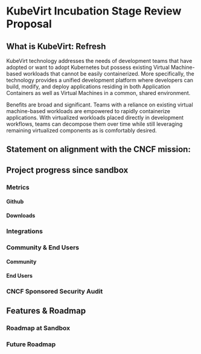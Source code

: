 # KubeVirt Incubation Stage Review Proposal

## What is KubeVirt: Refresh
KubeVirt technology addresses the needs of development teams that have adopted or want to adopt Kubernetes but possess existing Virtual Machine-based workloads that cannot be easily containerized. More specifically, the technology provides a unified development platform where developers can build, modify, and deploy applications residing in both Application Containers as well as Virtual Machines in a common, shared environment.

Benefits are broad and significant. Teams with a reliance on existing virtual machine-based workloads are empowered to rapidly containerize applications. With virtualized workloads placed directly in development workflows, teams can decompose them over time while still leveraging remaining virtualized components as is comfortably desired.

## Statement on alignment with the CNCF mission:

## Project progress since sandbox

### Metrics

#### Github

#### Downloads

### Integrations

### Community & End Users

#### Community

#### End Users

### CNCF Sponsored Security Audit

## Features & Roadmap

### Roadmap at Sandbox

### Future Roadmap
